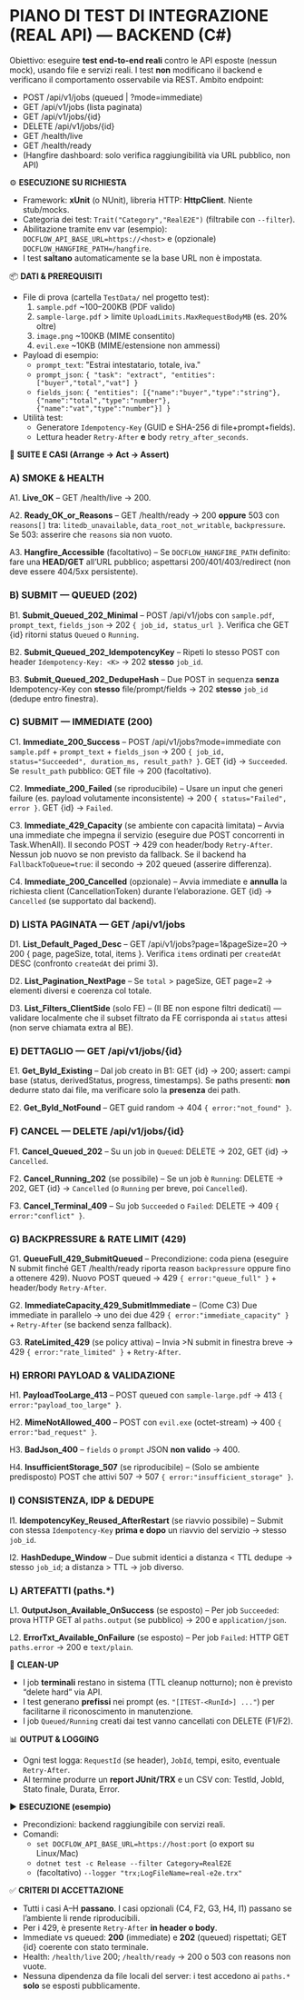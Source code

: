 # PIANO DI TEST DI INTEGRAZIONE (REAL API) — BACKEND (C#)

Obiettivo: eseguire **test end-to-end reali** contro le API esposte (nessun mock), usando file e servizi reali. I test **non** modificano il backend e verificano il comportamento osservabile via REST.
Ambito endpoint:
- POST /api/v1/jobs (queued | ?mode=immediate)
- GET  /api/v1/jobs (lista paginata)
- GET  /api/v1/jobs/{id}
- DELETE /api/v1/jobs/{id}
- GET  /health/live
- GET  /health/ready
- (Hangfire dashboard: solo verifica raggiungibilità via URL pubblico, non API)

⚙️ **ESECUZIONE SU RICHIESTA**
- Framework: **xUnit** (o NUnit), libreria HTTP: **HttpClient**. Niente stub/mocks.
- Categoria dei test: `Trait("Category","RealE2E")` (filtrabile con `--filter`).
- Abilitazione tramite env var (esempio): `DOCFLOW_API_BASE_URL=https://<host>` e (opzionale) `DOCFLOW_HANGFIRE_PATH=/hangfire`.
- I test **saltano** automaticamente se la base URL non è impostata.

📦 **DATI & PREREQUISITI**
- File di prova (cartella `TestData/` nel progetto test):
  1) `sample.pdf` ~100–200KB (PDF valido)
  2) `sample-large.pdf` > limite `UploadLimits.MaxRequestBodyMB` (es. 20% oltre)
  3) `image.png` ~100KB (MIME consentito)
  4) `evil.exe` ~10KB (MIME/estensione non ammessi)
- Payload di esempio:
  - `prompt_text`: "Estrai intestatario, totale, iva."
  - `prompt_json`: `{ "task": "extract", "entities": ["buyer","total","vat"] }`
  - `fields_json`: `{ "entities": [{"name":"buyer","type":"string"},{"name":"total","type":"number"},{"name":"vat","type":"number"}] }`
- Utilità test:
  - Generatore `Idempotency-Key` (GUID e SHA-256 di file+prompt+fields).
  - Lettura header `Retry-After` **e** body `retry_after_seconds`.

🧪 **SUITE E CASI (Arrange → Act → Assert)**

### A) SMOKE & HEALTH
A1. **Live_OK** – GET /health/live → 200.

A2. **Ready_OK_or_Reasons** – GET /health/ready → 200 **oppure** 503 con `reasons[]` tra: `litedb_unavailable`, `data_root_not_writable`, `backpressure`. Se 503: asserire che `reasons` sia non vuoto.

A3. **Hangfire_Accessible** (facoltativo) – Se `DOCFLOW_HANGFIRE_PATH` definito: fare una **HEAD/GET** all’URL pubblico; aspettarsi 200/401/403/redirect (non deve essere 404/5xx persistente).

### B) SUBMIT — QUEUED (202)
B1. **Submit_Queued_202_Minimal** – POST /api/v1/jobs con `sample.pdf`, `prompt_text`, `fields_json` → 202 `{ job_id, status_url }`. Verifica che GET {id} ritorni status `Queued` o `Running`.

B2. **Submit_Queued_202_IdempotencyKey** – Ripeti lo stesso POST con header `Idempotency-Key: <K>` → 202 **stesso** `job_id`.

B3. **Submit_Queued_202_DedupeHash** – Due POST in sequenza **senza** Idempotency-Key con **stesso** file/prompt/fields → 202 **stesso** `job_id` (dedupe entro finestra).

### C) SUBMIT — IMMEDIATE (200)
C1. **Immediate_200_Success** – POST /api/v1/jobs?mode=immediate con `sample.pdf` + `prompt_text` + `fields_json` → 200 `{ job_id, status="Succeeded", duration_ms, result_path? }`. GET {id} → `Succeeded`. Se `result_path` pubblico: GET file → 200 (facoltativo).

C2. **Immediate_200_Failed** (se riproducibile) – Usare un input che generi failure (es. payload volutamente inconsistente) → 200 `{ status="Failed", error }`. GET {id} → `Failed`.

C3. **Immediate_429_Capacity** (se ambiente con capacità limitata) – Avvia una immediate che impegna il servizio (eseguire due POST concorrenti in Task.WhenAll). Il secondo POST → 429 con header/body `Retry-After`. Nessun job nuovo se non previsto da fallback. Se il backend ha `FallbackToQueue=true`: il secondo → 202 queued (asserire differenza).

C4. **Immediate_200_Cancelled** (opzionale) – Avvia immediate e **annulla** la richiesta client (CancellationToken) durante l’elaborazione. GET {id} → `Cancelled` (se supportato dal backend).

### D) LISTA PAGINATA — GET /api/v1/jobs
D1. **List_Default_Paged_Desc** – GET /api/v1/jobs?page=1&pageSize=20 → 200 { page, pageSize, total, items }. Verifica `items` ordinati per `createdAt` DESC (confronto `createdAt` dei primi 3).

D2. **List_Pagination_NextPage** – Se `total` > pageSize, GET page=2 → elementi diversi e coerenza col totale.

D3. **List_Filters_ClientSide** (solo FE) – (Il BE non espone filtri dedicati) — validare localmente che il subset filtrato da FE corrisponda ai `status` attesi (non serve chiamata extra al BE).

### E) DETTAGLIO — GET /api/v1/jobs/{id}
E1. **Get_ById_Existing** – Dal job creato in B1: GET {id} → 200; assert: campi base (status, derivedStatus, progress, timestamps). Se paths presenti: **non** dedurre stato dai file, ma verificare solo la **presenza** dei path.

E2. **Get_ById_NotFound** – GET guid random → 404 `{ error:"not_found" }`.

### F) CANCEL — DELETE /api/v1/jobs/{id}
F1. **Cancel_Queued_202** – Su un job in `Queued`: DELETE → 202, GET {id} → `Cancelled`.

F2. **Cancel_Running_202** (se possibile) – Se un job è `Running`: DELETE → 202, GET {id} → `Cancelled` (o `Running` per breve, poi `Cancelled`).

F3. **Cancel_Terminal_409** – Su job `Succeeded` o `Failed`: DELETE → 409 `{ error:"conflict" }`.

### G) BACKPRESSURE & RATE LIMIT (429)
G1. **QueueFull_429_SubmitQueued** – Precondizione: coda piena (eseguire N submit finché GET /health/ready riporta reason `backpressure` oppure fino a ottenere 429). Nuovo POST queued → 429 `{ error:"queue_full" }` + header/body `Retry-After`.

G2. **ImmediateCapacity_429_SubmitImmediate** – (Come C3) Due immediate in parallelo → uno dei due 429 `{ error:"immediate_capacity" }` + `Retry-After` (se backend senza fallback).

G3. **RateLimited_429** (se policy attiva) – Invia >N submit in finestra breve → 429 `{ error:"rate_limited" }` + `Retry-After`.

### H) ERRORI PAYLOAD & VALIDAZIONE
H1. **PayloadTooLarge_413** – POST queued con `sample-large.pdf` → 413 `{ error:"payload_too_large" }`.

H2. **MimeNotAllowed_400** – POST con `evil.exe` (octet-stream) → 400 `{ error:"bad_request" }`.

H3. **BadJson_400** – `fields` o `prompt` JSON **non valido** → 400.

H4. **InsufficientStorage_507** (se riproducibile) – (Solo se ambiente predisposto) POST che attivi 507 → 507 `{ error:"insufficient_storage" }`.

### I) CONSISTENZA, IDP & DEDUPE
I1. **IdempotencyKey_Reused_AfterRestart** (se riavvio possibile) – Submit con stessa `Idempotency-Key` **prima e dopo** un riavvio del servizio → stesso `job_id`.

I2. **HashDedupe_Window** – Due submit identici a distanza < TTL dedupe → stesso `job_id`; a distanza > TTL → job diverso.

### L) ARTEFATTI (paths.*)
L1. **OutputJson_Available_OnSuccess** (se esposto) – Per job `Succeeded`: prova HTTP GET al `paths.output` (se pubblico) → 200 e `application/json`.

L2. **ErrorTxt_Available_OnFailure** (se esposto) – Per job `Failed`: HTTP GET `paths.error` → 200 e `text/plain`.

🧼 **CLEAN-UP**
- I job **terminali** restano in sistema (TTL cleanup notturno); non è previsto “delete hard” via API.
- I test generano **prefissi** nei prompt (es. `"[ITEST-<RunId>] ..."`) per facilitarne il riconoscimento in manutenzione.
- I job `Queued/Running` creati dai test vanno cancellati con DELETE (F1/F2).

📊 **OUTPUT & LOGGING**
- Ogni test logga: `RequestId` (se header), `JobId`, tempi, esito, eventuale `Retry-After`.
- Al termine produrre un **report JUnit/TRX** e un CSV con: TestId, JobId, Stato finale, Durata, Error.

▶️ **ESECUZIONE (esempio)**
- Precondizioni: backend raggiungibile con servizi reali.
- Comandi:
  - `set DOCFLOW_API_BASE_URL=https://host:port` (o export su Linux/Mac)
  - `dotnet test -c Release --filter Category=RealE2E`
  - (facoltativo) `--logger "trx;LogFileName=real-e2e.trx"`

✅ **CRITERI DI ACCETTAZIONE**
- Tutti i casi A–H **passano**. I casi opzionali (C4, F2, G3, H4, I1) passano se l’ambiente li rende riproducibili.
- Per i 429, è presente `Retry-After` **in header o body**.
- Immediate vs queued: **200** (immediate) e **202** (queued) rispettati; GET {id} coerente con stato terminale.
- Health: `/health/live` 200; `/health/ready` → 200 o 503 con reasons non vuote.
- Nessuna dipendenza da file locali del server: i test accedono ai `paths.*` **solo** se esposti pubblicamente.
